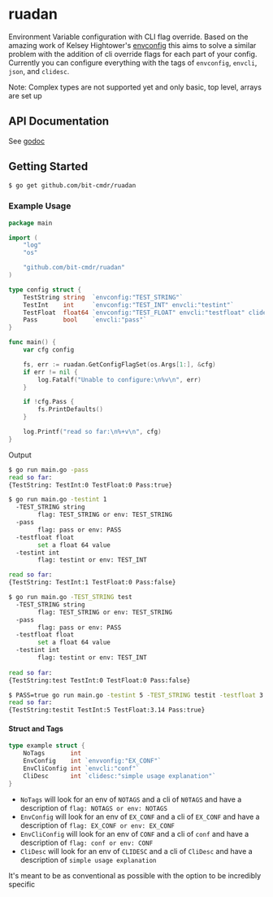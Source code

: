# ruadan

Environment Variable configuration with CLI flag override. Based on the amazing work of Kelsey Hightower's [envconfig](https://github.com/kelseyhightower/envconfig) this aims to solve a similar problem with the addition of cli override flags for each part of your config. Currently you can configure everything with the tags of `envconfig`, `envcli`, `json`, and `clidesc`.

Note: Complex types are not supported yet and only basic, top level, arrays are set up

## API Documentation

See [godoc](https://pkg.go.dev/github.com/bit-cmdr/ruadan?tab=doc)

## Getting Started

```sh
$ go get github.com/bit-cmdr/ruadan
```

### Example Usage

```go
package main

import (
	"log"
	"os"

	"github.com/bit-cmdr/ruadan"
)

type config struct {
	TestString string  `envconfig:"TEST_STRING"`
	TestInt    int     `envconfig:"TEST_INT" envcli:"testint"`
	TestFloat  float64 `envconfig:"TEST_FLOAT" envcli:"testfloat" clidesc:"set a float 64 value"`
	Pass       bool    `envcli:"pass"`
}

func main() {
	var cfg config

	fs, err := ruadan.GetConfigFlagSet(os.Args[1:], &cfg)
	if err != nil {
		log.Fatalf("Unable to configure:\n%v\n", err)
	}

	if !cfg.Pass {
		fs.PrintDefaults()
	}

	log.Printf("read so far:\n%+v\n", cfg)
}
```

Output

```sh
$ go run main.go -pass
read so far:
{TestString: TestInt:0 TestFloat:0 Pass:true}

$ go run main.go -testint 1
  -TEST_STRING string
    	flag: TEST_STRING or env: TEST_STRING
  -pass
    	flag: pass or env: PASS
  -testfloat float
    	set a float 64 value
  -testint int
    	flag: testint or env: TEST_INT

read so far:
{TestString: TestInt:1 TestFloat:0 Pass:false}

$ go run main.go -TEST_STRING test
  -TEST_STRING string
    	flag: TEST_STRING or env: TEST_STRING
  -pass
    	flag: pass or env: PASS
  -testfloat float
    	set a float 64 value
  -testint int
    	flag: testint or env: TEST_INT
        
read so far:
{TestString:test TestInt:0 TestFloat:0 Pass:false}

$ PASS=true go run main.go -testint 5 -TEST_STRING testit -testfloat 3.14
read so far:
{TestString:testit TestInt:5 TestFloat:3.14 Pass:true}
```

#### Struct and Tags

```go
type example struct {
    NoTags       int
    EnvConfig    int `envvonfig:"EX_CONF"`
    EnvCliConfig int `envcli:"conf"`
    CliDesc      int `clidesc:"simple usage explanation"`
}
```

* `NoTags` will look for an env of `NOTAGS` and a cli of `N0TAGS` and have a description of `flag: NOTAGS or env: NOTAGS`
* `EnvConfig` will look for an env of `EX_CONF` and a cli of `EX_CONF` and have a description of `flag: EX_CONF or env: EX_CONF`
* `EnvCliConfig` will look for an env of `CONF` and a cli of `conf` and have a description of `flag: conf or env: CONF`
* `CliDesc` will look for an env of `CLIDESC` and a cli of `CliDesc` and have a description of `simple usage explanation`

It's meant to be as conventional as possible with the option to be incredibly specific